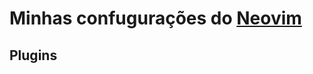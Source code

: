 # Minhas confugurações do [Neovim](https://neovim.io/)

## Plugins
<!-- :TODO: -->
<!--:TODO       -->
<!--:TODO -->
<!--:FIX-->
<!--:HACK-->
<!--:NOTE-->
